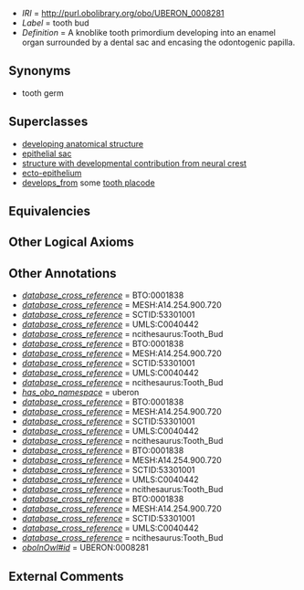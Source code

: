  * *IRI* = http://purl.obolibrary.org/obo/UBERON_0008281
 * *Label* = tooth bud
 * *Definition* = A knoblike tooth primordium developing into an enamel organ surrounded by a dental sac and encasing the odontogenic papilla.

## Synonyms

 * tooth germ

## Superclasses

 * [developing anatomical structure](../../UBERON/23/UBERON_0005423.md)
 * [epithelial sac](../../UBERON/99/UBERON_0007499.md)
 * [structure with developmental contribution from neural crest](../../UBERON/14/UBERON_0010314.md)
 * [ecto-epithelium](../../UBERON/71/UBERON_0010371.md)
 * [develops_from](../../RO/02/RO_0002202.md) some [tooth placode](../../UBERON/87/UBERON_0005087.md)

## Equivalencies


## Other Logical Axioms


## Other Annotations

 * *[database_cross_reference](../../ef/oboInOwl#hasDbXref.md)* = BTO:0001838
 * *[database_cross_reference](../../ef/oboInOwl#hasDbXref.md)* = MESH:A14.254.900.720
 * *[database_cross_reference](../../ef/oboInOwl#hasDbXref.md)* = SCTID:53301001
 * *[database_cross_reference](../../ef/oboInOwl#hasDbXref.md)* = UMLS:C0040442
 * *[database_cross_reference](../../ef/oboInOwl#hasDbXref.md)* = ncithesaurus:Tooth_Bud
 * *[database_cross_reference](../../ef/oboInOwl#hasDbXref.md)* = BTO:0001838
 * *[database_cross_reference](../../ef/oboInOwl#hasDbXref.md)* = MESH:A14.254.900.720
 * *[database_cross_reference](../../ef/oboInOwl#hasDbXref.md)* = SCTID:53301001
 * *[database_cross_reference](../../ef/oboInOwl#hasDbXref.md)* = UMLS:C0040442
 * *[database_cross_reference](../../ef/oboInOwl#hasDbXref.md)* = ncithesaurus:Tooth_Bud
 * *[has_obo_namespace](../../ce/oboInOwl#hasOBONamespace.md)* = uberon
 * *[database_cross_reference](../../ef/oboInOwl#hasDbXref.md)* = BTO:0001838
 * *[database_cross_reference](../../ef/oboInOwl#hasDbXref.md)* = MESH:A14.254.900.720
 * *[database_cross_reference](../../ef/oboInOwl#hasDbXref.md)* = SCTID:53301001
 * *[database_cross_reference](../../ef/oboInOwl#hasDbXref.md)* = UMLS:C0040442
 * *[database_cross_reference](../../ef/oboInOwl#hasDbXref.md)* = ncithesaurus:Tooth_Bud
 * *[database_cross_reference](../../ef/oboInOwl#hasDbXref.md)* = BTO:0001838
 * *[database_cross_reference](../../ef/oboInOwl#hasDbXref.md)* = MESH:A14.254.900.720
 * *[database_cross_reference](../../ef/oboInOwl#hasDbXref.md)* = SCTID:53301001
 * *[database_cross_reference](../../ef/oboInOwl#hasDbXref.md)* = UMLS:C0040442
 * *[database_cross_reference](../../ef/oboInOwl#hasDbXref.md)* = ncithesaurus:Tooth_Bud
 * *[database_cross_reference](../../ef/oboInOwl#hasDbXref.md)* = BTO:0001838
 * *[database_cross_reference](../../ef/oboInOwl#hasDbXref.md)* = MESH:A14.254.900.720
 * *[database_cross_reference](../../ef/oboInOwl#hasDbXref.md)* = SCTID:53301001
 * *[database_cross_reference](../../ef/oboInOwl#hasDbXref.md)* = UMLS:C0040442
 * *[database_cross_reference](../../ef/oboInOwl#hasDbXref.md)* = ncithesaurus:Tooth_Bud
 * *[oboInOwl#id](../../id/oboInOwl#id.md)* = UBERON:0008281

## External Comments

